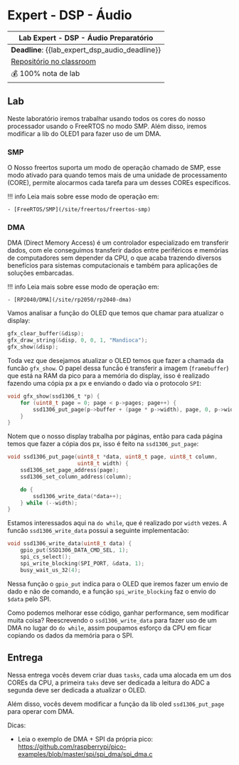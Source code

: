 # Expert - DSP - Áudio

| Lab Expert - DSP - Áudio Preparatório                          |
|----------------------------------------------------------------|
| **Deadline**: {{lab_expert_dsp_audio_deadline}}                |
| [Repositório no classroom]({{lab_expert_dsp_audio_classroom}}) |
| 💰 100% nota de lab                                            |

## Lab

Neste laboratório iremos trabalhar usando todos os cores do nosso processador usando o FreeRTOS no modo SMP. Além disso, iremos modificar a lib do OLED1 para fazer uso de um DMA.

### SMP

O Nosso freertos suporta um modo de operação chamado de SMP, esse modo ativado para quando temos mais de uma unidade de processamento (CORE), permite alocarmos cada tarefa para um desses COREs específicos.

!!! info 
    Leia mais sobre esse modo de operação em:
    
    - [FreeRTOS/SMP](/site/freertos/freertos-smp)

### DMA

DMA (Direct Memory Access) é um controlador especializado em transferir dados, com ele conseguimos transferir dados entre periféricos e memórias de computadores sem depender da CPU, o que acaba trazendo diversos benefícios para sistemas computacionais e também para aplicações de soluções embarcadas. 

!!! info 
    Leia mais sobre esse modo de operação em:
    
    - [RP2040/DMA](/site/rp2050/rp2040-dma)


Vamos analisar a função do OLED que temos que chamar para atualizar o display:

```c
gfx_clear_buffer(&disp);
gfx_draw_string(&disp, 0, 0, 1, "Mandioca");
gfx_show(&disp);
```

Toda vez que desejamos atualizar o OLED temos que fazer a chamada da funcão `gfx_show`. O papel dessa funcã́o é transferir a imagem (`framebuffer`) que está na RAM da pico para a memória do display, isso é realizado fazendo uma cópia px a px e enviando o dado via o protocolo `SPI`:

```c
void gfx_show(ssd1306_t *p) {
    for (uint8_t page = 0; page < p->pages; page++) {
        ssd1306_put_page(p->buffer + (page * p->width), page, 0, p->width);
    }
}
```

Notem que o nosso display trabalha por páginas, então para cada página temos que fazer a cópia dos px, isso é feito na `ssd1306_put_page`:

```c
void ssd1306_put_page(uint8_t *data, uint8_t page, uint8_t column,
                      uint8_t width) {
    ssd1306_set_page_address(page);
    ssd1306_set_column_address(column);

    do {
        ssd1306_write_data(*data++);
    } while (--width);
}
```

Estamos interessados aqui na `do while`, que é realizado por `width` vezes. A funcão `ssd1306_write_data` possui a seguinte implementacão:

```c
void ssd1306_write_data(uint8_t data) {
    gpio_put(SSD1306_DATA_CMD_SEL, 1);
    spi_cs_select();
    spi_write_blocking(SPI_PORT, &data, 1);
    busy_wait_us_32(4);
```

Nessa função o `gpio_put` indica para o OLED que iremos fazer um envio de dado e não de comando, e a função `spi_write_blocking` faz o envio do `$data` pelo SPI.

Como podemos melhorar esse código, ganhar performance, sem modificar muita coisa? Reescrevendo o `ssd1306_write_data` para fazer uso de um DMA no lugar do `do while`, assim poupamos esforço da CPU em ficar copiando os dados da memória para o SPI.

## Entrega

Nessa entrega vocês devem criar duas `tasks`, cada uma alocada em um dos COREs da CPU, a primeira `taks` deve ser dedicada a leitura do ADC a segunda deve ser dedicada a atualizar o OLED.    

Além disso, vocês devem modificar a função da lib oled `ssd1306_put_page` para operar com DMA.

Dicas:

- Leia o exemplo de DMA + SPI da própria pico: https://github.com/raspberrypi/pico-examples/blob/master/spi/spi_dma/spi_dma.c


